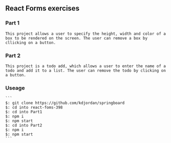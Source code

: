 ## React Forms exercises

### Part 1
    This project allows a user to specify the height, width and color of a box to be rendered on the screen. The user can remove a box by cllicking on a button.  

### Part 2
    This project is a todo add, which allows a user to enter the name of a todo and add it to a list. The user can remove the todo by clicking on a button.  

### Useage

    ```
    $: git clone https://github.com/kdjordan/springboard
    $: cd into react-foms-398
    $: cd into Part1
    $: npm i 
    $: npm start
    $: cd into Part2
    $: npm i
    $: npm start
    ```


